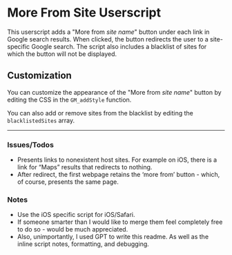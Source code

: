 # More From Site Userscript

This userscript adds a "More from *site name*" button under each link in Google search results. When clicked, the button redirects the user to a site-specific Google search. The script also includes a blacklist of sites for which the button will not be displayed.

## Customization

You can customize the appearance of the "More from *site name*" button by editing the CSS in the `GM_addStyle` function.

You can also add or remove sites from the blacklist by editing the `blacklistedSites` array.

---
### Issues/Todos 

- Presents links to nonexistent host sites. For example on iOS, there is a link for “Maps” results that redirects to nothing.
- After redirect, the first webpage retains the ‘more from’ button - which, of course, presents the same page.

### Notes

- Use the iOS specific script for iOS/Safari.
- If someone smarter than I would like to merge them feel completely free to do so - would be much appreciated.
- Also, unimportantly, I used GPT to write this readme. As well as the inline script notes, formatting, and debugging.
